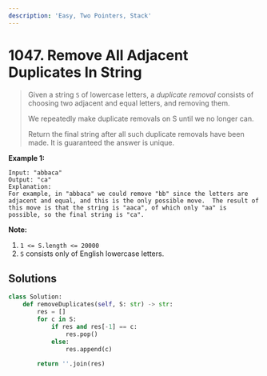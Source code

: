 ```yaml
---
description: 'Easy, Two Pointers, Stack'
---
```


# 1047. Remove All Adjacent Duplicates In String

> Given a string `S` of lowercase letters, a _duplicate removal_ consists of choosing two adjacent and equal letters, and removing them.
>
> We repeatedly make duplicate removals on S until we no longer can.
>
> Return the final string after all such duplicate removals have been made.  It is guaranteed the answer is unique.

**Example 1:**

```text
Input: "abbaca"
Output: "ca"
Explanation: 
For example, in "abbaca" we could remove "bb" since the letters are adjacent and equal, and this is the only possible move.  The result of this move is that the string is "aaca", of which only "aa" is possible, so the final string is "ca".
```

**Note:**

1. `1 <= S.length <= 20000`
2. `S` consists only of English lowercase letters.

## Solutions

```python
class Solution:
    def removeDuplicates(self, S: str) -> str:
        res = []
        for c in S:
            if res and res[-1] == c:
                res.pop()
            else:
                res.append(c)
                
        return ''.join(res)
```

